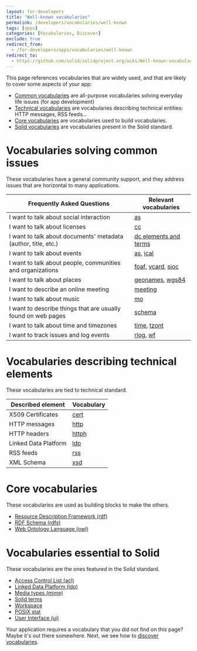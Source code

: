 ```yaml
---
layout: for-developers
title: "Well-known vocabularies"
permalink: /developers/vocabularies/well-known
tags: [apps]
categories: [Vocabularies, Discover]
exclude: true
redirect_from:
  - /for-developers/apps/vocabularies/well-known
redirect_to:
  - https://github.com/solid/solidproject.org/wiki/Well-known-vocabularies
---
```


This page references vocabularies that are widely used, and that are likely to cover some aspects of your app:

- [Common vocabularies](#common) are all-purpose vocabularies solving everyday life issues (for app development)
- [Technical vocabularies](#technical) are vocabularies describing technical entities: HTTP messages, RSS feeds...
- [Core vocabularies](#core) are vocabularies used to build vocabularies.
- [Solid vocabularies](#solid) are vocabularies present in the Solid standard.

# <a id='common'/> Vocabularies solving common issues

These vocabularies have a general community support, and they address issues that are horizontal to many applications.

| Frequently Asked Questions                                     | Relevant vocabularies                                                                                                                                                    |
| -------------------------------------------------------------- | ------------------------------------------------------------------------------------------------------------------------------------------------------------------------ |
| I want to talk about social interaction                        | [as](/developers/vocabularies/well-known/common#as)                                                                                                                      |
| I want to talk about licenses                                  | [cc](/developers/vocabularies/well-known/common#cc)                                                                                                                      |
| I want to talk about documents' metadata (author, title, etc.) | [dc elements and terms](/developers/vocabularies/well-known/common#dc)                                                                                                   |
| I want to talk about events                                    | [as](/developers/vocabularies/well-known/common#as), [ical](/developers/vocabularies/well-known/common#ical)                                                             |
| I want to talk about people, communities and organizations     | [foaf](/developers/vocabularies/well-known/common#foaf), [vcard](/developers/vocabularies/well-known/common#vc), [sioc](/developers/vocabularies/well-known/common#sioc) |
| I want to talk about places                                    | [geonames](/developers/vocabularies/well-known/common#geonames), [wgs84](/developers/vocabularies/well-known/common#geonames)                                            |
| I want to describe an online meeting                           | [meeting](/developers/vocabularies/well-known/common#meeting)                                                                                                            |
| I want to talk about music                                     | [mo](/developers/vocabularies/well-known/common#mo)                                                                                                                      |
| I want to describe things that are usually found on web pages  | [schema](/developers/vocabularies/well-known/common#schema)                                                                                                              |
| I want to talk about time and timezones                        | [time](/developers/vocabularies/well-known/common#time), [tzont](/developers/vocabularies/well-known/common#tzont)                                                       |
| I want to track issues and log events                          | [rlog](/developers/vocabularies/well-known/common#rlog), [wf](/developers/vocabularies/well-known/common#wf)                                                             |

# <a id='technical'/> Vocabularies describing technical elements

These vocabularies are tied to technical standard.

| Described element    | Vocabulary                                                   |
| -------------------- | ------------------------------------------------------------ |
| X509 Certificates    | [cert](/developers/vocabularies/well-known/technical#cert)   |
| HTTP messages        | [http](/developers/vocabularies/well-known/technical#http)   |
| HTTP headers         | [httph](/developers/vocabularies/well-known/technical#httph) |
| Linked Data Platform | [ldp](/developers/vocabularies/well-known/technical)         |
| RSS feeds            | [rss](/developers/vocabularies/well-known/technical)         |
| XML Schema           | [xsd](/developers/vocabularies/well-known/technical#xsd)     |

# <a id='core'/> Core vocabularies

These vocabularies are used as building blocks to make the others.

- [Resource Description Framework (rdf)](/developers/vocabularies/well-known/core#rdf)
- [RDF Schema (rdfs)](/developers/vocabularies/well-known/core#rdfs)
- [Web Ontology Language (owl)](/developers/vocabularies/well-known/core#owl)

# <a id='solid'/> Vocabularies essential to Solid

These vocabularies are the ones featured in the Solid standard.

- [Access Control List (acl)](/developers/vocabularies/well-known/solid#acl)
- [Linked Data Platform (ldp)](/developers/vocabularies/well-known/technical)
- [Media types (mime)](/developers/vocabularies/well-known/technical#mime)
- [Solid terms](/developers/vocabularies/well-known/solid#terms)
- [Workspace](/developers/vocabularies/well-known/solid#space)
- [POSIX stat](/developers/vocabularies/well-known/solid#posix)
- [User Interface (ui)](/developers/vocabularies/well-known/solid#ui)

Your application requires a vocabulary that you did not find on this page? Maybe it's out there somewhere. Next, we see how to [discover vocabularies](/developers/vocabularies/discover).
